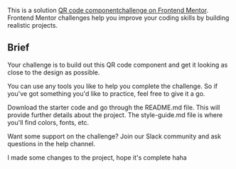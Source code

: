 This is a solution <a href="https://www.frontendmentor.io/challenges/qr-code-component-iux_sIO_H/hub/qr-code-component-N-SKbCXop"> QR code componentchallenge on Frontend Mentor</a>. Frontend Mentor challenges help you improve your coding skills by building realistic projects.

<h2>Brief</h2>
<p>
Your challenge is to build out this QR code component and get it looking as close to the design as possible.

You can use any tools you like to help you complete the challenge. So if you've got something you'd like to practice, feel free to give it a go.

Download the starter code and go through the README.md file. This will provide further details about the project. The style-guide.md file is where you'll find colors, fonts, etc.

Want some support on the challenge? Join our Slack community and ask questions in the help channel.</p>

<p>I made some changes to the project, hope it's complete haha</p>
